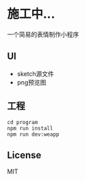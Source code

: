 # 施工中...

一个简易的表情制作小程序

## UI

* sketch源文件
* png预览图

## 工程

```
cd program
npm run install
npm run dev:weapp
```

## License

MIT 
